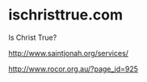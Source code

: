 # ischristtrue.com
Is Christ True?



http://www.saintjonah.org/services/

http://www.rocor.org.au/?page_id=925




<!-- 

Lord Jesus Christ, Son of God
Have mercy on me, a sinner



if Christianity is true

angels are real, demons are real
satan, nephilim and their demonic spirits

dark powers and principalities, fallen angels
allowed to rule fallen men

human souls are real and immortal

in the end, Christ will throw death and satan into the lake of fire 

kingdom of man will be antichristiam, will hate Christianity and will try to destroy Christians, even those who fall from the faith, any who still have even the scent of Christianity left on them

the world is fallen, and falling.
the world will be against Christianity as it falls.

God arises, His enemies are scattered -- the demons and dark powers are scattered, they are not in a grand hierarchy, but can only in chaos mock the true hierarchy, which they do

The corruption and the pride are out of control. The money is fake, nearly worthless, and yet here we are. 
Fake money, fiat money, is everywhere. Those closest to the money printer are not just bankers, but an entire industry of satanic pedophiles, bureaucrats laundering fiat money in an obvious attempt to destroy the world they so despise.

It's not even wealthy globalists, or rather, they never touch their own money, all of this is to profit through captured markets and cronyism.

It is so unbelievably bad that the true depth of evil cannot be comprehended.

This is the world we live in, the world that but for the grace of God would destroy itself. All of this is rebellion, rebellion against God. And all of this is permitted by God for our salvation (a testament to His patience and love for mankind), for we are made in His image and likeness.

We are image bearers of God, and yet the powers and principalities ensnare us, the rulers of the darkness of this world, spiritual wickedness in high places.

Help us, Lord, free us from all spiritual wickedness, and put it in its right place before God.


-->




















